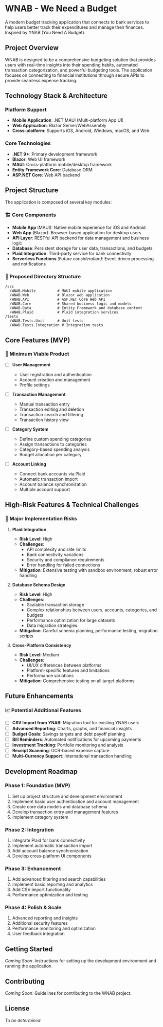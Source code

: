 # WNAB - We Need a Budget

A modern budget tracking application that connects to bank services to help users better track their expenditures and manage their finances. Inspired by YNAB (You Need A Budget).

## Project Overview

WNAB is designed to be a comprehensive budgeting solution that provides users with real-time insights into their spending habits, automated transaction categorization, and powerful budgeting tools. The application focuses on connecting to financial institutions through secure APIs to provide seamless expense tracking.

## Technology Stack & Architecture

### Platform Support
- **Mobile Application**: .NET MAUI (Multi-platform App UI)
- **Web Application**: Blazor Server/WebAssembly
- **Cross-platform**: Supports iOS, Android, Windows, macOS, and Web

### Core Technologies
- **.NET 9+**: Primary development framework
- **Blazor**: Web UI framework
- **MAUI**: Cross-platform mobile/desktop framework
- **Entity Framework Core**: Database ORM
- **ASP.NET Core**: Web API backend

## Project Structure

The application is composed of several key modules:

### 🏗️ Core Components
- **Mobile App** (MAUI): Native mobile experience for iOS and Android
- **Web App** (Blazor): Browser-based application for desktop users
- **API Layer**: RESTful API backend for data management and business logic
- **Database**: Persistent storage for user data, transactions, and budgets
- **Plaid Integration**: Third-party service for bank connectivity
- **Serverless Functions** *(Future consideration)*: Event-driven processing and notifications

### 📁 Proposed Directory Structure
```
/src
  /WNAB.Mobile          # MAUI mobile application
  /WNAB.Web             # Blazor web application  
  /WNAB.API             # ASP.NET Core Web API
  /WNAB.Core            # Shared business logic and models
  /WNAB.Data            # Entity Framework and database context
  /WNAB.Plaid           # Plaid integration services
/tests
  /WNAB.Tests.Unit      # Unit tests
  /WNAB.Tests.Integration # Integration tests
```

## Core Features (MVP)

### 🎯 Minimum Viable Product
- [ ] **User Management**
  - User registration and authentication
  - Account creation and management
  - Profile settings

- [ ] **Transaction Management**
  - Manual transaction entry
  - Transaction editing and deletion
  - Transaction search and filtering
  - Transaction history view

- [ ] **Category System**
  - Define custom spending categories
  - Assign transactions to categories
  - Category-based spending analysis
  - Budget allocation per category

- [ ] **Account Linking**
  - Connect bank accounts via Plaid
  - Automatic transaction import
  - Account balance synchronization
  - Multiple account support

## High-Risk Features & Technical Challenges

### 🚨 Major Implementation Risks

1. **Plaid Integration**
   - **Risk Level**: High
   - **Challenges**: 
     - API complexity and rate limits
     - Bank connectivity variations
     - Security and compliance requirements
     - Error handling for failed connections
   - **Mitigation**: Extensive testing with sandbox environment, robust error handling

2. **Database Schema Design**
   - **Risk Level**: High
   - **Challenges**:
     - Scalable transaction storage
     - Complex relationships between users, accounts, categories, and budgets
     - Performance optimization for large datasets
     - Data migration strategies
   - **Mitigation**: Careful schema planning, performance testing, migration scripts

3. **Cross-Platform Consistency**
   - **Risk Level**: Medium
   - **Challenges**:
     - UI/UX differences between platforms
     - Platform-specific features and limitations
     - Performance variations
   - **Mitigation**: Comprehensive testing on all target platforms

## Future Enhancements

### 📈 Potential Additional Features
- [ ] **CSV Import from YNAB**: Migration tool for existing YNAB users
- [ ] **Advanced Reporting**: Charts, graphs, and financial insights
- [ ] **Budget Goals**: Savings targets and debt payoff planning
- [ ] **Bill Reminders**: Automated notifications for upcoming payments
- [ ] **Investment Tracking**: Portfolio monitoring and analysis
- [ ] **Receipt Scanning**: OCR-based expense capture
- [ ] **Multi-Currency Support**: International transaction handling

## Development Roadmap

### Phase 1: Foundation (MVP)
1. Set up project structure and development environment
2. Implement basic user authentication and account management
3. Create core data models and database schema
4. Develop transaction entry and management features
5. Implement category system

### Phase 2: Integration
1. Integrate Plaid for bank connectivity
2. Implement automatic transaction import
3. Add account balance synchronization
4. Develop cross-platform UI components

### Phase 3: Enhancement
1. Add advanced filtering and search capabilities
2. Implement basic reporting and analytics
3. Add CSV import functionality
4. Performance optimization and testing

### Phase 4: Polish & Scale
1. Advanced reporting and insights
2. Additional security features
3. Performance monitoring and optimization
4. User feedback integration

## Getting Started

*Coming Soon*: Instructions for setting up the development environment and running the application.

## Contributing

*Coming Soon*: Guidelines for contributing to the WNAB project.

## License

*To be determined*
